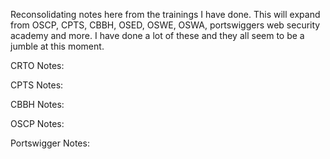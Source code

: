 Reconsolidating notes here from the trainings I have done. This will expand from OSCP, CPTS, CBBH, OSED, OSWE, OSWA, portswiggers web security academy and more. I have done a lot of these and they all seem to be a jumble at this moment. 

CRTO Notes: 

CPTS Notes:

CBBH Notes:

OSCP Notes:

Portswigger Notes:

